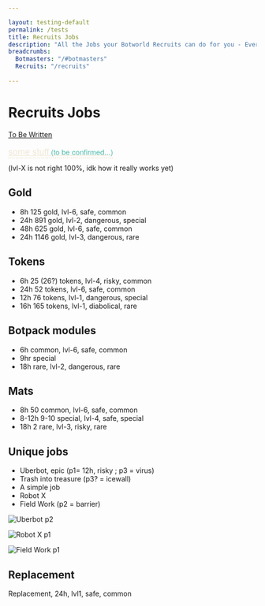 ```yaml
---

layout: testing-default
permalink: /tests
title: Recruits Jobs
description: "All the Jobs your Botworld Recruits can do for you - Everything there is to know about it on the Botworld Community Wiki!"
breadcrumbs:
  Botmasters: "/#botmasters"
  Recruits: "/recruits"
  
---
```



# Recruits Jobs



<div markdown="1" class=" ghcms ghcms-intro">

[To Be Written](/contribute#tbw)

[some stuff](#tbc)

</div>

<div markdown="1" class=" ghcms ghcms-main">

(lvl-X is not right 100%, idk how it really works yet)


## Gold

- 8h 125 gold, lvl-6, safe, common
- 24h 891 gold, lvl-2, dangerous, special
- 48h 625 gold, lvl-6, safe, common
- 24h 1146 gold, lvl-3, dangerous, rare

## Tokens

- 6h 25 (26?) tokens, lvl-4, risky, common
- 24h 52 tokens, lvl-6, safe, common
- 12h 76 tokens, lvl-1, dangerous, special
- 16h 165 tokens, lvl-1, diabolical, rare 

## Botpack modules

- 6h common, lvl-6, safe, common
- 9hr special
- 18h rare, lvl-2, dangerous, rare

## Mats

- 8h 50 common, lvl-6, safe, common
- 8-12h 9-10 special,  lvl-4, safe, special
- 18h 2 rare, lvl-3, risky, rare

## Unique jobs

- Uberbot, epic (p1= 12h, risky ; p3 = virus)
- Trash into treasure (p3? = icewall)
- A simple job
- Robot X
- Field Work (p2 = barrier)

![Uberbot p2](https://cdn.discordapp.com/attachments/923510071026155550/924366675715973160/Screenshot_2021-12-25-19-16-24-763_com.featherweightgames.fx.jpg)

![Robot X p1](https://cdn.discordapp.com/attachments/923510071026155550/924365653161414666/Screenshot_20211225-131714_Botworld.jpg)

![Field Work p1](https://cdn.discordapp.com/attachments/923510071026155550/924365652494536784/Screenshot_20211225-191351_Botworld.jpg)

## Replacement

Replacement, 24h, lvl1, safe, common 


</div>

<style>
 a[href="#tbc"]{
    color: #f0e7d5 !important;
    font: 18px/1.3 "Abel", "Helvetica Neue", Helvetica, Arial, sans-serif;
    font-weight: normal;
    border-style: none none dotted none; 
    border-width: 2px;
 }
 a[href="#tbc"]::after{
    content: " (to be confirmed...)";
    color: #4ebaab !important;
    font: 15px/1.3 "Abel", "Helvetica Neue", Helvetica, Arial, sans-serif;
    border-style: none !important;
  } 
</style>
